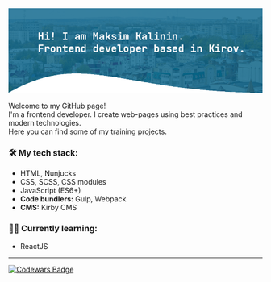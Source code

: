 <img src="https://github.com/kalininmax/kalininmax/blob/main/profile-cover.png" alt="Hi! I am Maksim Kalinin. Frontend developer based in Kirov."/>

<p>
  Welcome to my GitHub page!<br>
  I'm a frontend developer.
  I create web-pages using best practices and modern technologies.<br>
  Here you can find some of my training projects.
</p>

### 🛠 My tech stack:
- HTML, Nunjucks
- CSS, SCSS, CSS modules
- JavaScript (ES6+)
- **Code bundlers:** Gulp, Webpack
- **CMS:** Kirby CMS

### 👨‍🎓 Currently learning:
- ReactJS

<!-- ### 💻 Some of my training projects:

| Project name | Description | Technologies  |
| ------------ | ----------- | ------------- |
| [Device](https://github.com/kalininmax/device) | Simple fixed site for online gadgets store | HTML, CSS, JavaScript |
| [Mishka](https://github.com/kalininmax/mishka) | Adaptive site for online store of handmade things | HTML, SCSS, JavaScript, Gulp |
| [Keksobooking](https://github.com/kalininmax/keksobooking) | Simple "Booking"-like site, where you can post ads for renting real estate | Vanilla JavaScript (ES6), Leaflet.js |
| [Cinemaddict](https://github.com/kalininmax/cinemaddict) | App for fans of movies. Detailed information, the ability to choose and create your own list of films to watch, discussion of films, view statistics and much more. | Vanilla JavaScript (ES6), Chart.js, Webpack |
| [Six Cities](https://github.com/kalininmax/six-cities) | App for travelers who don't want to overpay for rental housing. Choose from six popular travel destinations and get an up-to-date list of rental deals. Detailed information about housing, showing the object on the map, as well as a concise interface of the service will help you quickly choose the best offer. | Vanilla JavaScript (ES6), React, Redux, Webpack |
<br> -->

---

[![Codewars Badge](https://www.codewars.com/users/kalininmax/badges/micro)](https://www.codewars.com/users/kalininmax "Codwars")
<!--
**kalininmax/kalininmax** is a ✨ _special_ ✨ repository because its `README.md` (this file) appears on your GitHub profile.

Here are some ideas to get you started:

- 🔭 I’m currently working on ...
- 🌱 I’m currently learning ...
- 👯 I’m looking to collaborate on ...
- 🤔 I’m looking for help with ...
- 💬 Ask me about ...
- 📫 How to reach me: ...
- 😄 Pronouns: ...
- ⚡ Fun fact: ...
-->
